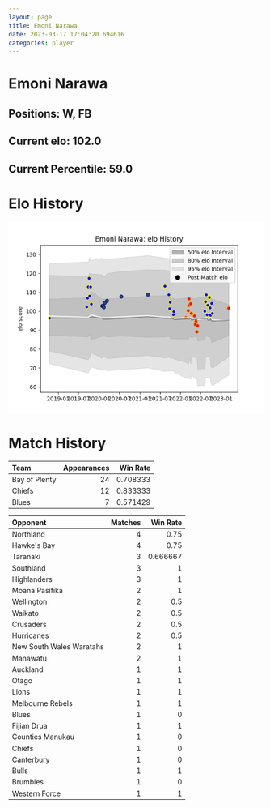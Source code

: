 ```yaml
---  
layout: page  
title: Emoni Narawa  
date: 2023-03-17 17:04:20.694616  
categories: player  
---
```

# Emoni Narawa

## Positions: W, FB

## Current elo: 102.0

## Current Percentile: 59.0

# Elo History


![elo history](history_EmoniNarawa.png)
# Match History


| Team          |   Appearances |   Win Rate |
|:--------------|--------------:|-----------:|
| Bay of Plenty |            24 |   0.708333 |
| Chiefs        |            12 |   0.833333 |
| Blues         |             7 |   0.571429 |

| Opponent                 |   Matches |   Win Rate |
|:-------------------------|----------:|-----------:|
| Northland                |         4 |   0.75     |
| Hawke's Bay              |         4 |   0.75     |
| Taranaki                 |         3 |   0.666667 |
| Southland                |         3 |   1        |
| Highlanders              |         3 |   1        |
| Moana Pasifika           |         2 |   1        |
| Wellington               |         2 |   0.5      |
| Waikato                  |         2 |   0.5      |
| Crusaders                |         2 |   0.5      |
| Hurricanes               |         2 |   0.5      |
| New South Wales Waratahs |         2 |   1        |
| Manawatu                 |         2 |   1        |
| Auckland                 |         1 |   1        |
| Otago                    |         1 |   1        |
| Lions                    |         1 |   1        |
| Melbourne Rebels         |         1 |   1        |
| Blues                    |         1 |   0        |
| Fijian Drua              |         1 |   1        |
| Counties Manukau         |         1 |   0        |
| Chiefs                   |         1 |   0        |
| Canterbury               |         1 |   0        |
| Bulls                    |         1 |   1        |
| Brumbies                 |         1 |   0        |
| Western Force            |         1 |   1        |